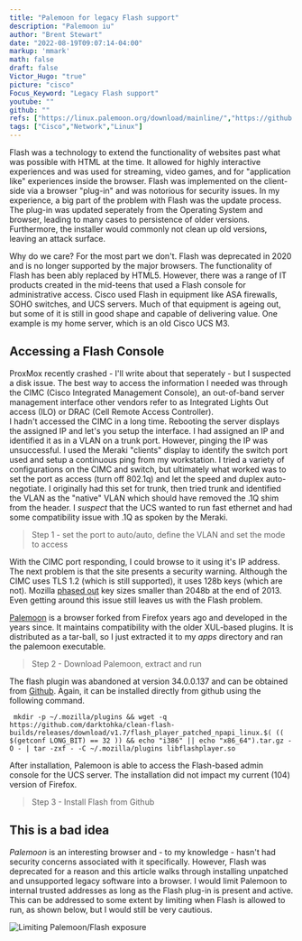 ```yaml
---
title: "Palemoon for legacy Flash support"
description: "Palemoon iu"
author: "Brent Stewart"
date: "2022-08-19T09:07:14-04:00"
markup: 'mmark'
math: false
draft: false
Victor_Hugo: "true"
picture: "cisco"
Focus_Keyword: "Legacy Flash support"
youtube: ""
github: ""
refs: ["https://linux.palemoon.org/download/mainline/","https://github.com/darktohka/clean-flash-builds/releases/tag/v1.7"]
tags: ["Cisco","Network","Linux"]
---
```

Flash was a technology to extend the functionality of websites past what was possible with HTML at the time.  It allowed for highly interactive experiences and was used for streaming, video games, and for "application like" experiences inside the browser.  Flash was implemented on the client-side via a browser "plug-in" and was notorious for security issues.  In my experience, a big part of the problem with Flash was the update process.  The plug-in was updated seperately from the Operating System and browser, leading to many cases to persistence of older versions.  Furthermore, the installer would commonly not clean up old versions, leaving an attack surface.

Why do we care?  For the most part we don't.  Flash was deprecated in 2020 and is no longer supported by the major browsers.  The functionality of Flash has been ably replaced by HTML5.  However, there was a range of IT products created in the mid-teens that used a Flash console for administrative access.  Cisco used Flash in equipment like ASA firewalls, SOHO switches, and UCS servers.  Much of that equipment is ageing out, but some of it is still in good shape and capable of delivering value.  One example is my home server, which is an old Cisco UCS M3.
## Accessing a Flash Console
ProxMox recently crashed - I'll write about that seperately - but I suspected a disk issue.  The best way to access the information I needed was through the CIMC (Cisco Integrated Management Console), an out-of-band server management interface other vendors refer to as Integrated Lights Out access (ILO) or DRAC (Cell Remote Access Controller).  
I hadn't accessed the CIMC in a long time.  Rebooting the server displays the assigned IP and let's you setup the interface.  I had assigned an IP and identified it as in a VLAN on a trunk port.  However, pinging the IP was unsuccessful.  I used the Meraki "clients" display to identify the switch port used and setup a continuous ping from my workstation.  I tried a variety of configurations on the CIMC and switch, but ultimately what worked was to set the port as access (turn off 802.1q) and let the speed and duplex auto-negotiate.  I originally had this set for trunk, then tried trunk and identified the VLAN as the "native" VLAN which should have removed the .1Q shim from the header.  I _suspect_ that the UCS wanted to run fast ethernet and had some compatibility issue with .1Q as spoken by the Meraki.
> Step 1 - set the port to auto/auto, define the VLAN and set the mode to access

With the CIMC port responding, I could browse to it using it's IP address.  The next problem is that the site presents a security warning.  Although the CIMC uses TLS 1.2 (which is still supported), it uses 128b keys (which are not).  Mozilla [phased out](https://wiki.mozilla.org/Security/Features/Certs_Disallow_Weak_Keys) key sizes smaller than 2048b at the end of 2013.  Even getting around this issue still leaves us with the Flash problem.

[Palemoon](Palemoon) is a browser forked from Firefox years ago and developed in the years since.  It maintains compatibility with the older XUL-based plugins.  It is distributed as a tar-ball, so I just extracted it to my _apps_ directory and ran the palemoon executable.
> Step 2 - Download Palemoon, extract and run

The flash plugin was abandoned at version 34.0.0.137 and can be obtained from [Github](https://github.com/darktohka/clean-flash-builds/releases/tag/v1.7).  Again, it can be installed directly from github using the following command.


     mkdir -p ~/.mozilla/plugins && wget -q https://github.com/darktohka/clean-flash-builds/releases/download/v1.7/flash_player_patched_npapi_linux.$( (( $(getconf LONG_BIT) == 32 )) && echo "i386" || echo "x86_64").tar.gz -O - | tar -zxf - -C ~/.mozilla/plugins libflashplayer.so

After installation, Palemoon is able to access the Flash-based admin console for the UCS server.  The installation did not impact my current (104) version of Firefox.
> Step 3 - Install Flash from Github

## This is a bad idea
_Palemoon_ is an interesting browser and - to my knowledge - hasn't had security concerns associated with it specifically.  However, Flash was deprecated for a reason and this article walks through installing unpatched and unsupported legacy software into a browser.  I would limit Palemoon to internal trusted addresses as long as the Flash plug-in is present and active. This can be addressed to some extent by limiting when Flash is allowed to run, as shown below, but I would still be very cautious.

![Limiting Palemoon/Flash exposure](/220818_palemoon_always_activate.png)